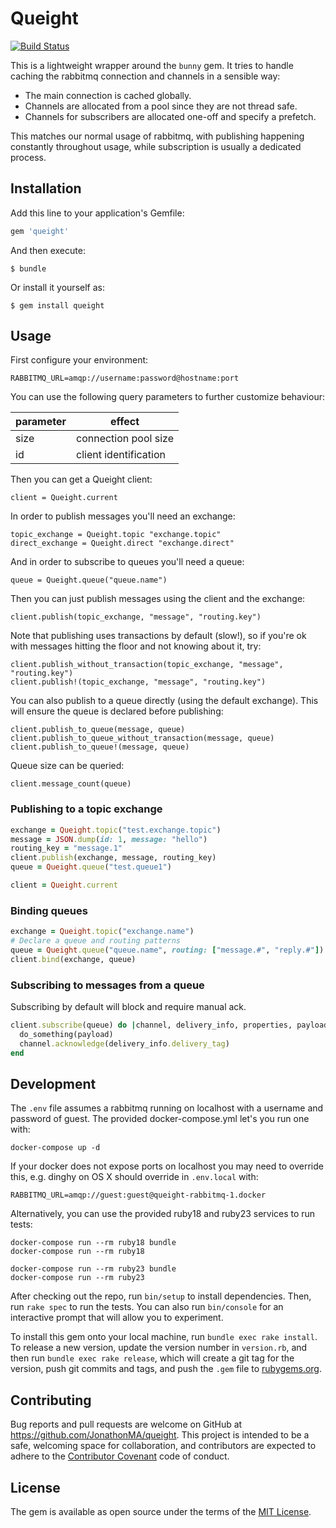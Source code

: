 # Queight

[![Build Status](https://travis-ci.org/JonathonMA/queight.svg?branch=master)](https://travis-ci.org/JonathonMA/queight)

This is a lightweight wrapper around the `bunny` gem. It tries to handle caching the rabbitmq connection and channels in a sensible way:

- The main connection is cached globally.
- Channels are allocated from a pool since they are not thread safe.
- Channels for subscribers are allocated one-off and specify a prefetch.

This matches our normal usage of rabbitmq, with publishing happening constantly throughout usage, while subscription is usually a dedicated process.

## Installation

Add this line to your application's Gemfile:

```ruby
gem 'queight'
```

And then execute:

    $ bundle

Or install it yourself as:

    $ gem install queight

## Usage

First configure your environment:

    RABBITMQ_URL=amqp://username:password@hostname:port

You can use the following query parameters to further customize behaviour:

| parameter | effect                |
| --------- | --------------------- |
| size      | connection pool size  |
| id        | client identification |

Then you can get a Queight client:

    client = Queight.current

In order to publish messages you'll need an exchange:

    topic_exchange = Queight.topic "exchange.topic"
    direct_exchange = Queight.direct "exchange.direct"

And in order to subscribe to queues you'll need a queue:

    queue = Queight.queue("queue.name")

Then you can just publish messages using the client and the exchange:

    client.publish(topic_exchange, "message", "routing.key")

Note that publishing uses transactions by default (slow!), so if you're ok with messages hitting the floor and not knowing about it, try:

    client.publish_without_transaction(topic_exchange, "message", "routing.key")
    client.publish!(topic_exchange, "message", "routing.key")

You can also publish to a queue directly (using the default exchange). This will ensure the queue is declared before publishing:

    client.publish_to_queue(message, queue)
    client.publish_to_queue_without_transaction(message, queue)
    client.publish_to_queue!(message, queue)

Queue size can be queried:

    client.message_count(queue)

### Publishing to a topic exchange

```ruby
exchange = Queight.topic("test.exchange.topic")
message = JSON.dump(id: 1, message: "hello")
routing_key = "message.1"
client.publish(exchange, message, routing_key)
queue = Queight.queue("test.queue1")

client = Queight.current
```

### Binding queues

```ruby
exchange = Queight.topic("exchange.name")
# Declare a queue and routing patterns
queue = Queight.queue("queue.name", routing: ["message.#", "reply.#"])
client.bind(exchange, queue)
```

### Subscribing to messages from a queue

Subscribing by default will block and require manual ack.

``` ruby
client.subscribe(queue) do |channel, delivery_info, properties, payload|
  do_something(payload)
  channel.acknowledge(delivery_info.delivery_tag)
end
```

## Development

The `.env` file assumes a rabbitmq running on localhost with a username and password of guest. The provided docker-compose.yml let's you run one with:

    docker-compose up -d

If your docker does not expose ports on localhost you may need to override this, e.g. dinghy on OS X should override in `.env.local` with:

    RABBITMQ_URL=amqp://guest:guest@queight-rabbitmq-1.docker

Alternatively, you can use the provided ruby18 and ruby23 services to run tests:

    docker-compose run --rm ruby18 bundle
    docker-compose run --rm ruby18

    docker-compose run --rm ruby23 bundle
    docker-compose run --rm ruby23

After checking out the repo, run `bin/setup` to install dependencies. Then, run `rake spec` to run the tests. You can also run `bin/console` for an interactive prompt that will allow you to experiment.

To install this gem onto your local machine, run `bundle exec rake install`. To release a new version, update the version number in `version.rb`, and then run `bundle exec rake release`, which will create a git tag for the version, push git commits and tags, and push the `.gem` file to [rubygems.org](https://rubygems.org).

## Contributing

Bug reports and pull requests are welcome on GitHub at https://github.com/JonathonMA/queight. This project is intended to be a safe, welcoming space for collaboration, and contributors are expected to adhere to the [Contributor Covenant](contributor-covenant.org) code of conduct.


## License

The gem is available as open source under the terms of the [MIT License](http://opensource.org/licenses/MIT).

